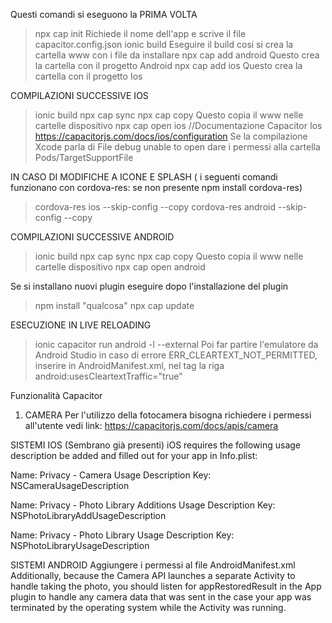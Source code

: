 Questi comandi si eseguono la PRIMA VOLTA
> npx cap init
Richiede il nome dell'app e scrive il file capacitor.config.json
> ionic build
Eseguire il build cosi si crea la cartella www con i file da installare
> npx cap add android
Questo crea la cartella con il progetto Android
> npx cap add ios
Questo crea la cartella con il progetto Ios

COMPILAZIONI SUCCESSIVE IOS
> ionic build
> npx cap sync
> npx cap copy
Questo copia il www nelle cartelle dispositivo
> npx cap open ios
//Documentazione Capacitor Ios 
https://capacitorjs.com/docs/ios/configuration
Se la compilazione Xcode parla di File debug unable to open dare i permessi alla cartella Pods/TargetSupportFile

IN CASO DI MODIFICHE A ICONE E SPLASH ( i seguenti comandi funzionano con cordova-res: se non presente npm install cordova-res)
> cordova-res ios --skip-config --copy
> cordova-res android --skip-config --copy

COMPILAZIONI SUCCESSIVE ANDROID
> ionic build
> npx cap sync
> npx cap copy
Questo copia il www nelle cartelle dispositivo
> npx cap open android

Se si installano nuovi plugin eseguire dopo l'installazione del plugin
> npm install "qualcosa"
> npx cap update



ESECUZIONE IN LIVE RELOADING
>ionic capacitor run android -l --external
Poi far partire l'emulatore da Android Studio
in caso di errore ERR_CLEARTEXT_NOT_PERMITTED, inserire in AndroidManifest.xml, nel tag <application> la riga android:usesCleartextTraffic="true"





Funzionalità Capacitor
1) CAMERA 
Per l'utilizzo della fotocamera bisogna richiedere i permessi all'utente
vedi link: https://capacitorjs.com/docs/apis/camera

SISTEMI IOS (Sembrano già presenti)
iOS requires the following usage description be added and filled out for your app in Info.plist:

Name:               Privacy - Camera Usage 
Description Key:    NSCameraUsageDescription

Name:               Privacy - Photo Library Additions Usage 
Description Key:    NSPhotoLibraryAddUsageDescription

Name:               Privacy - Photo Library Usage 
Description Key:    NSPhotoLibraryUsageDescription

SISTEMI ANDROID
Aggiungere i permessi al file AndroidManifest.xml
<uses-permission android:name="android.permission.READ_EXTERNAL_STORAGE"/>
<uses-permission android:name="android.permission.WRITE_EXTERNAL_STORAGE" />
Additionally, because the Camera API launches a separate Activity to handle taking the photo, you should listen for appRestoredResult in the App plugin to handle any camera data that was sent in the case your app was terminated by the operating system while the Activity was running.

